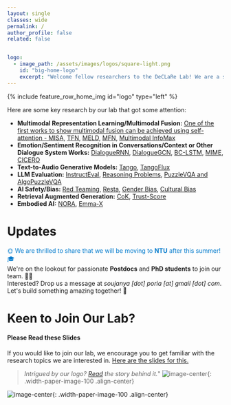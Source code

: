 ```yaml
---
layout: single
classes: wide
permalink: /
author_profile: false
related: false


logo:
  - image_path: /assets/images/logos/square-light.png
    id: "big-home-logo"
    excerpt: "Welcome fellow researchers to the DeCLaRe Lab! We are a small group of researchers working on challenging problems in AI. To know more about our work, please browse our catalog of [publications](/publications/)."
---
```


{% include feature_row_home_img id="logo" type="left" %}

Here are some key research by our lab that got some attention:
- **Multimodal Representation Learning/Multimodal Fusion:** [One of the first works to show multimodal fusion can be achieved using self-attention - MISA](https://dl.acm.org/doi/pdf/10.1145/3394171.3413678), [TFN](https://arxiv.org/pdf/1707.07250), [MELD](https://arxiv.org/pdf/1810.02508), [MFN](https://ojs.aaai.org/index.php/AAAI/article/view/12021/11880), [Multimodal InfoMax](https://arxiv.org/abs/2109.00412)
- **Emotion/Sentiment Recognition in Conversations/Context or Other Dialogue System Works:** [DialogueRNN](https://ojs.aaai.org/index.php/AAAI/article/download/4657/4535), [DialogueGCN](https://arxiv.org/pdf/1908.11540), [BC-LSTM](https://aclanthology.org/P17-1081.pdf), [MIME](https://arxiv.org/pdf/2010.01454), [CICERO](https://arxiv.org/pdf/2203.13926)
- **Text-to-Audio Generative Models:** [Tango](https://dl.acm.org/doi/abs/10.1145/3581783.3612348), [TangoFlux](https://arxiv.org/pdf/2412.21037)
- **LLM Evaluation:** [InstructEval](https://arxiv.org/pdf/2306.04757), [Reasoning Problems](https://arxiv.org/pdf/2401.09395), [PuzzleVQA and AlgoPuzzleVQA](https://arxiv.org/pdf/2502.01081)
- **AI Safety/Bias:** [Red Teaming](https://arxiv.org/pdf/2308.09662), [Resta](https://arxiv.org/pdf/2402.11746), [Gender Bias](https://arxiv.org/abs/2009.05021), [Cultural Bias](https://arxiv.org/pdf/2405.04655)
- **Retrieval Augmented Generation:** [CoK](https://arxiv.org/pdf/2305.13269), [Trust-Score](https://arxiv.org/pdf/2409.11242)
- **Embodied AI:** [NORA](https://www.arxiv.org/abs/2504.19854), [Emma-X](https://arxiv.org/pdf/2412.11974)

# Updates

<p>
  <span style="color: #007ACC;">🌞 We are thrilled to share that we will be moving to <strong>NTU</strong> after this summer! 🎓</span><br>
  We're on the lookout for passionate <strong>Postdocs</strong> and <strong>PhD students</strong> to join our team. 🚀🧠<br>
  Interested? Drop us a message at <em>soujanya [dot] poria [at] gmail [dot] com</em>.<br>
  Let's build something amazing together! 🌟
</p>

# Keen to Join Our Lab?
<div class="notice--success">
  <h4>Please Read these Slides</h4>
  <p> If you would like to join our lab, we encourage you to get familiar with the research topics we are interested in. <a href = "https://docs.google.com/presentation/d/17edmwBfMHhduRq4KSKrXz8_pK_aokH0SHawiR4ZNK9U/edit?usp=sharing">Here are the slides for this.</a>  
  </p>
</div>
  
> *Intrigued by our logo? [Read](/assets/images/logo-explanation.pdf) the story behind it.*"
  ![image-center](/assets/images/resources/logo-explanation.png){: .width-paper-image-100 .align-center}

![image-center](/assets/images/resources/lab.jpg){: .width-paper-image-100 .align-center}
